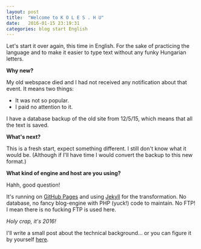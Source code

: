 ```yaml
---
layout: post
title:  "Welcome to K O L E S . H U"
date:   2016-01-15 23:19:31
categories: blog start English
---
```

Let's start it over again, this time in English. For the sake of practicing the language
and to make it easier to type text without any funky Hungarian letters.

**Why new?**

My old webspace died and I had not received any notification about that event.
It means two things:

- It was not so popular.
- I paid no attention to it.

I have a database backup of the old site from 12/5/15, which means that all the text is saved.

**What's next?**

This is a fresh start, expect something different. I still don't know what it would be.
(Although if I'll have time I would convert the backup to this new format.)

**What kind of engine and host are you using?**

Hahh, good question!

It's running on [GitHub Pages](https://pages.github.com) and using [Jekyll](http://jekyllrb.com/) for the transformation.
No database, no fancy blog-engine with PHP (yuck!) code to maintain.
No FTP! I mean there is no fucking FTP is used here.

*Holy crap, it's 2016!*

I'll write a small post about the technical background... or you can figure it by yourself [here](https://help.github.com/categories/github-pages-basics/).
